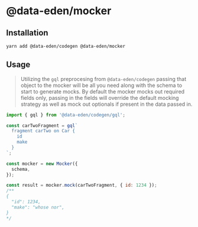 # @data-eden/mocker

## Installation

```sh
yarn add @data-eden/codegen @data-eden/mocker
```

## Usage

> Utilizing the `gql` preprocesing from `@data-eden/codegen` passing that object to the mocker will be all you need along with the schema to start to generate mocks. By default the mocker mocks out required fields only, passing in the fields will override the default mocking strategy as well as mock out optionals if present in the data passed in.

```js
import { gql } from '@data-eden/codegen/gql';

const carTwoFragment = gql`
  fragment carTwo on Car {
    id
    make
  }
`;

const mocker = new Mocker({
  schema,
});

const result = mocker.mock(carTwoFragment, { id: 1234 });
/**
{
  "id": 1234,
  "make": "whose nor",
}
*/
```
